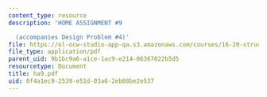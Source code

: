 ```yaml
---
content_type: resource
description: 'HOME ASSIGNMENT #9

  (accompanies Design Problem #4)'
file: https://ol-ocw-studio-app-qa.s3.amazonaws.com/courses/16-20-structural-mechanics-fall-2002/0f4a1ec92539e51d03a62eb88be2e537_ha9.pdf
file_type: application/pdf
parent_uid: 9b1bc9a6-a1ce-1ac9-e214-06367022b5d5
resourcetype: Document
title: ha9.pdf
uid: 0f4a1ec9-2539-e51d-03a6-2eb88be2e537
---
```

